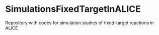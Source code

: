 # SimulationsFixedTargetInALICE

Repository with codes for simulation studies of fixed-target reactions in ALICE

